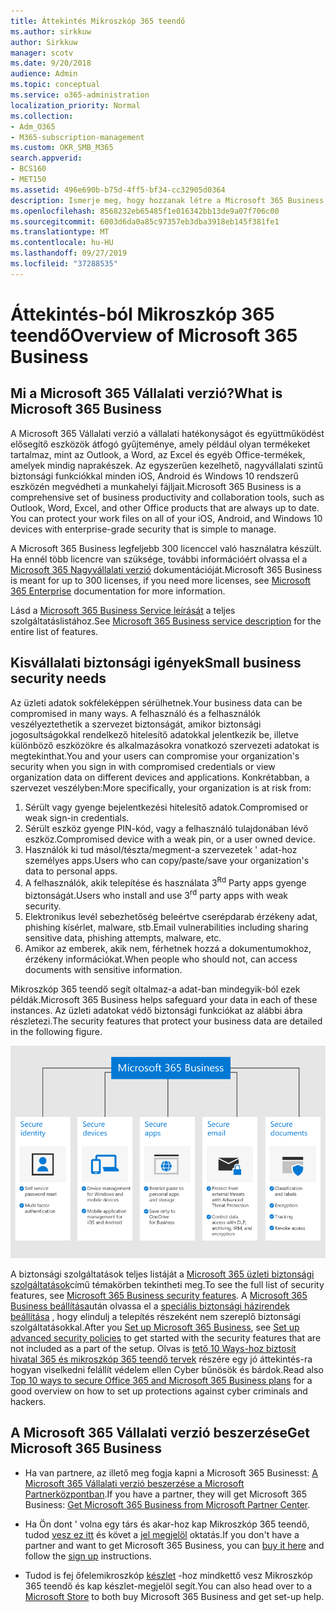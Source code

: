 ```yaml
---
title: Áttekintés Mikroszkóp 365 teendő
ms.author: sirkkuw
author: Sirkkuw
manager: scotv
ms.date: 9/20/2018
audience: Admin
ms.topic: conceptual
ms.service: o365-administration
localization_priority: Normal
ms.collection:
- Adm_O365
- M365-subscription-management
ms.custom: OKR_SMB_M365
search.appverid:
- BCS160
- MET150
ms.assetid: 496e690b-b75d-4ff5-bf34-cc32905d0364
description: Ismerje meg, hogy hozzanak létre a Microsoft 365 Business.
ms.openlocfilehash: 8568232eb65485f1e016342bb13de9a07f706c00
ms.sourcegitcommit: 6003d6da0a85c97357eb3dba3918eb145f381fe1
ms.translationtype: MT
ms.contentlocale: hu-HU
ms.lasthandoff: 09/27/2019
ms.locfileid: "37288535"
---
```

# <a name="overview-of-microsoft-365-business"></a><span data-ttu-id="5250d-103">Áttekintés-ból Mikroszkóp 365 teendő</span><span class="sxs-lookup"><span data-stu-id="5250d-103">Overview of Microsoft 365 Business</span></span>

## <a name="what-is-microsoft-365-business"></a><span data-ttu-id="5250d-104">Mi a Microsoft 365 Vállalati verzió?</span><span class="sxs-lookup"><span data-stu-id="5250d-104">What is Microsoft 365 Business</span></span>

<span data-ttu-id="5250d-p101">A Microsoft 365 Vállalati verzió a vállalati hatékonyságot és együttműködést elősegítő eszközök átfogó gyűjteménye, amely például olyan termékeket tartalmaz, mint az Outlook, a Word, az Excel és egyéb Office-termékek, amelyek mindig naprakészek. Az egyszerűen kezelhető, nagyvállalati szintű biztonsági funkciókkal minden iOS, Android és Windows 10 rendszerű eszközén megvédheti a munkahelyi fájljait.</span><span class="sxs-lookup"><span data-stu-id="5250d-p101">Microsoft 365 Business is a comprehensive set of business productivity and collaboration tools, such as Outlook, Word, Excel, and other Office products that are always up to date. You can protect your work files on all of your iOS, Android, and Windows 10 devices with enterprise-grade security that is simple to manage.</span></span>
  
<span data-ttu-id="5250d-107">A Microsoft 365 Business legfeljebb 300 licenccel való használatra készült. Ha ennél több licencre van szüksége, további információért olvassa el a [Microsoft 365 Nagyvállalati verzió](https://go.microsoft.com/fwlink/p/?linkid=860986) dokumentációját.</span><span class="sxs-lookup"><span data-stu-id="5250d-107">Microsoft 365 Business is meant for up to 300 licenses, if you need more licenses, see [Microsoft 365 Enterprise](https://go.microsoft.com/fwlink/p/?linkid=860986) documentation for more information.</span></span>

<span data-ttu-id="5250d-108">Lásd a [Microsoft 365 Business Service leírását](https://docs.microsoft.com/office365/servicedescriptions/microsoft-365-service-descriptions/microsoft-365-business-service-description) a teljes szolgáltatáslistához.</span><span class="sxs-lookup"><span data-stu-id="5250d-108">See [Microsoft 365 Business service description](https://docs.microsoft.com/office365/servicedescriptions/microsoft-365-service-descriptions/microsoft-365-business-service-description) for the entire list of features.</span></span>
  
## <a name="small-business-security-needs"></a><span data-ttu-id="5250d-109">Kisvállalati biztonsági igények</span><span class="sxs-lookup"><span data-stu-id="5250d-109">Small business security needs</span></span>

<span data-ttu-id="5250d-110">Az üzleti adatok sokféleképpen sérülhetnek.</span><span class="sxs-lookup"><span data-stu-id="5250d-110">Your business data can be compromised in many ways.</span></span> <span data-ttu-id="5250d-111">A felhasználó és a felhasználók veszélyeztethetik a szervezet biztonságát, amikor biztonsági jogosultságokkal rendelkező hitelesítő adatokkal jelentkezik be, illetve különböző eszközökre és alkalmazásokra vonatkozó szervezeti adatokat is megtekinthat.</span><span class="sxs-lookup"><span data-stu-id="5250d-111">You and your users can compromise your organization's security when you sign in with compromised credentials or view organization data on different devices and applications.</span></span> <span data-ttu-id="5250d-112">Konkrétabban, a szervezet veszélyben:</span><span class="sxs-lookup"><span data-stu-id="5250d-112">More specifically, your organization is at risk from:</span></span>

1. <span data-ttu-id="5250d-113">Sérült vagy gyenge bejelentkezési hitelesítő adatok.</span><span class="sxs-lookup"><span data-stu-id="5250d-113">Compromised or weak sign-in credentials.</span></span>
2. <span data-ttu-id="5250d-114">Sérült eszköz gyenge PIN-kód, vagy a felhasználó tulajdonában lévő eszköz.</span><span class="sxs-lookup"><span data-stu-id="5250d-114">Compromised device with a weak pin, or a user owned device.</span></span>
3. <span data-ttu-id="5250d-115">Használók ki tud másol/tészta/megment-a szervezetek ' adat-hoz személyes apps.</span><span class="sxs-lookup"><span data-stu-id="5250d-115">Users who can copy/paste/save your organization's data to personal apps.</span></span>
4. <span data-ttu-id="5250d-116">A felhasználók, akik telepítése és használata 3<sup>Rd</sup> Party apps gyenge biztonságát.</span><span class="sxs-lookup"><span data-stu-id="5250d-116">Users who install and use 3<sup>rd</sup> party apps with weak security.</span></span>
5. <span data-ttu-id="5250d-117">Elektronikus levél sebezhetőség beleértve cserépdarab érzékeny adat, phishing kísérlet, malware, stb.</span><span class="sxs-lookup"><span data-stu-id="5250d-117">Email vulnerabilities including sharing sensitive data, phishing attempts, malware, etc.</span></span>
6. <span data-ttu-id="5250d-118">Amikor az emberek, akik nem, férhetnek hozzá a dokumentumokhoz, érzékeny információkat.</span><span class="sxs-lookup"><span data-stu-id="5250d-118">When people who should not, can access documents with sensitive information.</span></span>

<span data-ttu-id="5250d-119">Mikroszkóp 365 teendő segít oltalmaz-a adat-ban mindegyik-ból ezek példák.</span><span class="sxs-lookup"><span data-stu-id="5250d-119">Microsoft 365 Business helps safeguard your data in each of these instances.</span></span> <span data-ttu-id="5250d-120">Az üzleti adatokat védő biztonsági funkciókat az alábbi ábra részletezi.</span><span class="sxs-lookup"><span data-stu-id="5250d-120">The security features that protect your business data are detailed in the following figure.</span></span>

![Egy alak, amely megmutatja, hogyan védi a M365B a vállalkozás.](media/m365businessvalueadd.png)

<span data-ttu-id="5250d-122">A biztonsági szolgáltatások teljes listáját a [Microsoft 365 üzleti biztonsági szolgáltatások](security-features.md)című témakörben tekintheti meg.</span><span class="sxs-lookup"><span data-stu-id="5250d-122">To see the full list of security features, see [Microsoft 365 Business security features](security-features.md).</span></span> <span data-ttu-id="5250d-123">A [Microsoft 365 Business beállítása](set-up.md)után olvassa el a [speciális biztonsági házirendek beállítása](set-up-advanced-security.md) , hogy elindulj a telepítés részeként nem szereplő biztonsági szolgáltatásokkal.</span><span class="sxs-lookup"><span data-stu-id="5250d-123">After you [Set up Microsoft 365 Business](set-up.md), see [Set up advanced security policies](set-up-advanced-security.md) to get started with the security features that are not included as a part of the setup.</span></span> <span data-ttu-id="5250d-124">Olvas is [tető 10 Ways-hoz biztosít hivatal 365 és mikroszkóp 365 teendő tervek](https://docs.microsoft.com/office365/admin/security-and-compliance/secure-your-business-data) részére egy jó áttekintés-ra hogyan viselkedni felállít védelem ellen Cyber bűnösök és bárdok.</span><span class="sxs-lookup"><span data-stu-id="5250d-124">Read also [Top 10 ways to secure Office 365 and Microsoft 365 Business plans](https://docs.microsoft.com/office365/admin/security-and-compliance/secure-your-business-data) for a good overview on how to set up protections against cyber criminals and hackers.</span></span>

## <a name="get-microsoft-365-business"></a><span data-ttu-id="5250d-125">A Microsoft 365 Vállalati verzió beszerzése</span><span class="sxs-lookup"><span data-stu-id="5250d-125">Get Microsoft 365 Business</span></span>

- <span data-ttu-id="5250d-126">Ha van partnere, az illető meg fogja kapni a Microsoft 365 Businesst: [A Microsoft 365 Vállalati verzió beszerzése a Microsoft Partnerközpontban](get-microsoft-365-business.md#get-microsoft-365-business-from-microsoft-partner-center).</span><span class="sxs-lookup"><span data-stu-id="5250d-126">If you have a partner, they will get Microsoft 365 Business: [Get Microsoft 365 Business from Microsoft Partner Center](get-microsoft-365-business.md#get-microsoft-365-business-from-microsoft-partner-center).</span></span>

- <span data-ttu-id="5250d-127">Ha Ön dont ' volna egy társ és akar-hoz kap Mikroszkóp 365 teendő, tudod [vesz ez itt](https://www.microsoft.com/microsoft-365/business) és követ a [jel megjelöl](sign-up.md) oktatás.</span><span class="sxs-lookup"><span data-stu-id="5250d-127">If you don't have a partner and want to get Microsoft 365 Business, you can [buy it here](https://www.microsoft.com/microsoft-365/business) and follow the [sign up](sign-up.md) instructions.</span></span>

- <span data-ttu-id="5250d-128">Tudod is fej őfelemikroszkóp [készlet](https://www.microsoft.com/en-us/store/locations/find-a-store?icid=en-us_UF_FAS) -hoz mindkettő vesz Mikroszkóp 365 teendő és kap készlet-megjelöl segít.</span><span class="sxs-lookup"><span data-stu-id="5250d-128">You can also head over to a [Microsoft Store](https://www.microsoft.com/en-us/store/locations/find-a-store?icid=en-us_UF_FAS) to both buy Microsoft 365 Business and get set-up help.</span></span>
